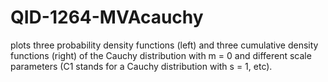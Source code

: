 # QID-1264-MVAcauchy
plots three probability density functions (left) and three cumulative density functions (right) of the Cauchy distribution with m = 0 and different scale parameters (C1 stands for a Cauchy distribution with s = 1, etc).
